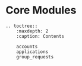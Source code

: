 # Core Modules

```eval_rst
.. toctree::
    :maxdepth: 2
    :caption: Contents

    accounts
    applications
    group_requests
```